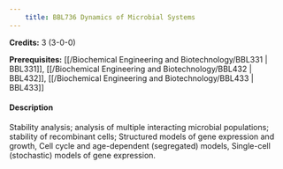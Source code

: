 ```yaml
---
    title: BBL736 Dynamics of Microbial Systems
---
```

**Credits:** 3 (3-0-0)



**Prerequisites:** [[/Biochemical Engineering and Biotechnology/BBL331 | BBL331]], [[/Biochemical Engineering and Biotechnology/BBL432 | BBL432]], [[/Biochemical Engineering and Biotechnology/BBL433 | BBL433]]

#### Description 
Stability analysis; analysis of multiple interacting microbial populations; stability of recombinant cells; Structured models of gene expression and growth, Cell cycle and age-dependent (segregated) models, Single-cell (stochastic) models of gene expression.
